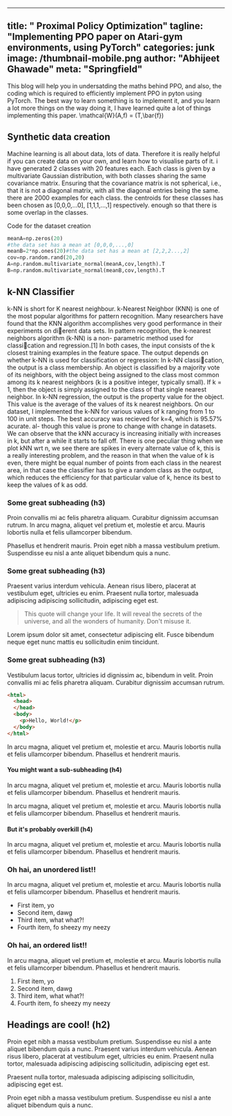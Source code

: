 
---
title: " Proximal Policy Optimization"
tagline: "Implementing PPO paper on Atari-gym environments, using PyTorch"
categories: junk
image: /thumbnail-mobile.png
author: "Abhijeet Ghawade"
meta: "Springfield"
---
This blog will help you in undersatding the maths behind PPO, and also, the coding which is required to efficiently implement PPO in pyton using PyTorch. 
The best way to learn something is to implement it, and you learn a lot more things on the way doing it, I have learned quite a lot of things implementing this paper. 
\mathcal{W}(A,f) = (T,\bar{f})

## Synthetic data creation

Machine learning is all about data, lots of data.
Therefore it is really helpful if you can create data on your own, and learn how to visualise parts of it.
i have generated 2 classes with 20 features each. Each class is given by a multivariate Gaussian distribution, with both
classes sharing the same covariance matrix. Ensuring that the covariance matrix is not spherical, i.e., that it is not a diagonal matrix, with all the diagonal entries being the same. there are 2000 examples for each class. the centroids for these classes has been chosen as [0,0,0,...0], [1,1,1,...,1] respectively. 
enough so that there is some overlap in the classes.

Code for the dataset creation
```python
meanA=np.zeros(20)
#the data set has a mean at [0,0,0,...,0]
meanB=2*np.ones(20)#the data set has a mean at [2,2,2...,2]
cov=np.random.rand(20,20)
A=np.random.multivariate_normal(meanA,cov,length).T
B=np.random.multivariate_normal(meanB,cov,length).T
```

## k-NN Classifier
k-NN is short for K nearest neighbour. k-Nearest Neighbor (KNN) is one of the most popular algorithms for pattern recognition. Many researchers have found that the KNN algorithm accomplishes very good performance in their
experiments on dierent data sets. In pattern recognition, the k-nearest neighbors algorithm (k-NN) is a non-
parametric method used for classication and regression.[1] In both cases, the input consists of the k closest training examples in the feature space. The output depends on whether k-NN is used for classification or regression: In
k-NN classication, the output is a class membership. An object is classified by a majority vote of its neighbors, with the object being assigned to the class most common among its k nearest neighbors (k is a positive integer,
typically small). If k = 1, then the object is simply assigned to the class of that single nearest neighbor. In k-NN regression, the output is the property value for the object. This value is the average of the values of its k nearest
neighbors. On our dataset, I implemented the k-NN for various values of k ranging
from 1 to 100 in unit steps. The best accuracy was recieved for k=4, which is 95.57% acurate. al-
though this value is prone to change with change in datasets. We can observe that the kNN accuracy is increasing initially with increases in k, but after a while it starts to fall off. There is one peculiar thing when we plot kNN wrt n, we see there are spikes in every alternate value of k, this is a really interesting problem, and the reason in that when the value of k is even, there might be equal  number of points from each class in the nearest area, in that case the classifier has to give a random class as the output, which reduces the efficiency for that particular value of k, hence its best to keep the values of k as odd.  

### Some great subheading (h3)

Proin convallis mi ac felis pharetra aliquam. Curabitur dignissim accumsan rutrum. In arcu magna, aliquet vel pretium et, molestie et arcu. Mauris lobortis nulla et felis ullamcorper bibendum.

Phasellus et hendrerit mauris. Proin eget nibh a massa vestibulum pretium. Suspendisse eu nisl a ante aliquet bibendum quis a nunc.

### Some great subheading (h3)

Praesent varius interdum vehicula. Aenean risus libero, placerat at vestibulum eget, ultricies eu enim. Praesent nulla tortor, malesuada adipiscing adipiscing sollicitudin, adipiscing eget est.

> This quote will change your life. It will reveal the secrets of the universe, and all the wonders of humanity. Don't misuse it.

Lorem ipsum dolor sit amet, consectetur adipiscing elit. Fusce bibendum neque eget nunc mattis eu sollicitudin enim tincidunt.

### Some great subheading (h3)

Vestibulum lacus tortor, ultricies id dignissim ac, bibendum in velit. Proin convallis mi ac felis pharetra aliquam. Curabitur dignissim accumsan rutrum.

```html
<html>
  <head>
  </head>
  <body>
    <p>Hello, World!</p>
  </body>
</html>
```


In arcu magna, aliquet vel pretium et, molestie et arcu. Mauris lobortis nulla et felis ullamcorper bibendum. Phasellus et hendrerit mauris.

#### You might want a sub-subheading (h4)

In arcu magna, aliquet vel pretium et, molestie et arcu. Mauris lobortis nulla et felis ullamcorper bibendum. Phasellus et hendrerit mauris.

In arcu magna, aliquet vel pretium et, molestie et arcu. Mauris lobortis nulla et felis ullamcorper bibendum. Phasellus et hendrerit mauris.

#### But it's probably overkill (h4)

In arcu magna, aliquet vel pretium et, molestie et arcu. Mauris lobortis nulla et felis ullamcorper bibendum. Phasellus et hendrerit mauris.

### Oh hai, an unordered list!!

In arcu magna, aliquet vel pretium et, molestie et arcu. Mauris lobortis nulla et felis ullamcorper bibendum. Phasellus et hendrerit mauris.

- First item, yo
- Second item, dawg
- Third item, what what?!
- Fourth item, fo sheezy my neezy

### Oh hai, an ordered list!!

In arcu magna, aliquet vel pretium et, molestie et arcu. Mauris lobortis nulla et felis ullamcorper bibendum. Phasellus et hendrerit mauris.

1. First item, yo
2. Second item, dawg
3. Third item, what what?!
4. Fourth item, fo sheezy my neezy



## Headings are cool! (h2)

Proin eget nibh a massa vestibulum pretium. Suspendisse eu nisl a ante aliquet bibendum quis a nunc. Praesent varius interdum vehicula. Aenean risus libero, placerat at vestibulum eget, ultricies eu enim. Praesent nulla tortor, malesuada adipiscing adipiscing sollicitudin, adipiscing eget est.

Praesent nulla tortor, malesuada adipiscing adipiscing sollicitudin, adipiscing eget est.

Proin eget nibh a massa vestibulum pretium. Suspendisse eu nisl a ante aliquet bibendum quis a nunc.
